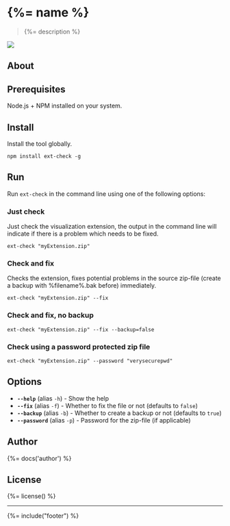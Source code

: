 # {%= name %}
> {%= description %}

![](http://serve.mod.bz/branch/)

## About  


## Prerequisites  
Node.js + NPM installed on your system.

## Install  
Install the tool globally.

	npm install ext-check -g

## Run  
Run `ext-check` in the command line using one of the following options:

### Just check  
Just check the visualization extension, the output in the command line will indicate if there is a problem which needs to be fixed.

    ext-check "myExtension.zip"

### Check and fix  
Checks the extension, fixes potential problems in the source zip-file (create a backup with %filename%.bak before) immediately.

    ext-check "myExtension.zip" --fix

### Check and fix, no backup  

    ext-check "myExtension.zip" --fix --backup=false

### Check using a password protected zip file  

    ext-check "myExtension.zip" --password "verysecurepwd"

## Options

* **`--help`** (alias `-h`) - Show the help
* **`--fix`** (alias `-f`) - Whether to fix the file or not (defaults to `false`)
* **`--backup`** (alias `-b`) - Whether to create a backup or not (defaults to `true`)
* **`--password`** (alias `-p`) - Password for the zip-file (if applicable)

## Author
{%= docs('author') %}

## License
{%= license() %}

***

{%= include("footer") %}
